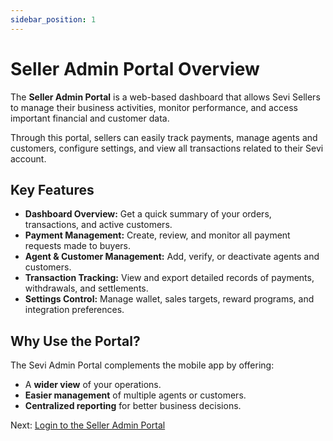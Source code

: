 ```yaml
---
sidebar_position: 1
---
```


# Seller Admin Portal Overview

The **Seller Admin Portal** is a web-based dashboard that allows Sevi Sellers to manage their business activities, monitor performance, and access important financial and customer data.  

Through this portal, sellers can easily track payments, manage agents and customers, configure settings, and view all transactions related to their Sevi account.


## Key Features

- **Dashboard Overview:** Get a quick summary of your orders, transactions, and active customers.  
- **Payment Management:** Create, review, and monitor all payment requests made to buyers.  
- **Agent & Customer Management:** Add, verify, or deactivate agents and customers.  
- **Transaction Tracking:** View and export detailed records of payments, withdrawals, and settlements.  
- **Settings Control:** Manage wallet, sales targets, reward programs, and integration preferences.  


## Why Use the Portal?

The Sevi Admin Portal complements the mobile app by offering:
- A **wider view** of your operations.  
- **Easier management** of multiple agents or customers.  
- **Centralized reporting** for better business decisions.


Next: [Login to the Seller Admin Portal](/docs/seller/admin/login)
